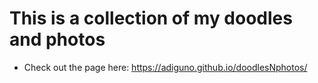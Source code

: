 # This is a collection of my doodles and photos
- Check out the page here: https://adiguno.github.io/doodlesNphotos/
